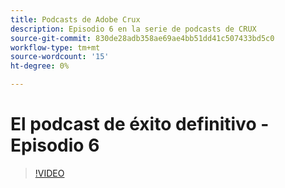 ```yaml
---
title: Podcasts de Adobe Crux
description: Episodio 6 en la serie de podcasts de CRUX
source-git-commit: 830de28adb358ae69ae4bb51dd41c507433bd5c0
workflow-type: tm+mt
source-wordcount: '15'
ht-degree: 0%

---
```


# El podcast de éxito definitivo - Episodio 6

>[!VIDEO](https://video.tv.adobe.com/v/3429331?quality=12learn=on)
